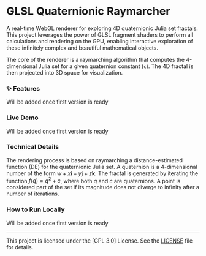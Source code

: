 # GLSL  Quaternionic Raymarcher

A real-time WebGL renderer for exploring 4D quaternionic Julia set fractals. This project leverages the power of GLSL fragment shaders to perform all calculations and rendering on the GPU, enabling interactive exploration of these infinitely complex and beautiful mathematical objects.

The core of the renderer is a raymarching algorithm that computes the 4-dimensional Julia set for a given quaternion constant (`c`). The 4D fractal is then projected into 3D space for visualization.

### ✨ Features

Will be added once first version is ready

###  Live Demo

Will be added once first version is ready

### Technical Details

The rendering process is based on raymarching a distance-estimated function (DE) for the quaternionic Julia set. A quaternion is a 4-dimensional number of the form $w + x\mathbf{i} + y\mathbf{j} + z\mathbf{k}$. The fractal is generated by iterating the function $f(q) = q^2 + c$, where both $q$ and $c$ are quaternions. A point is considered part of the set if its magnitude does not diverge to infinity after a number of iterations.

### How to Run Locally

Will be added once first version is ready

---

This project is licensed under the [GPL 3.0] License. See the [LICENSE](LICENSE) file for details.
